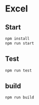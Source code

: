 # Excel

## Start

```bash
npm install
npm run start
```

## Test

```bash
npm run test
```

## build

```bash
npm run build
```